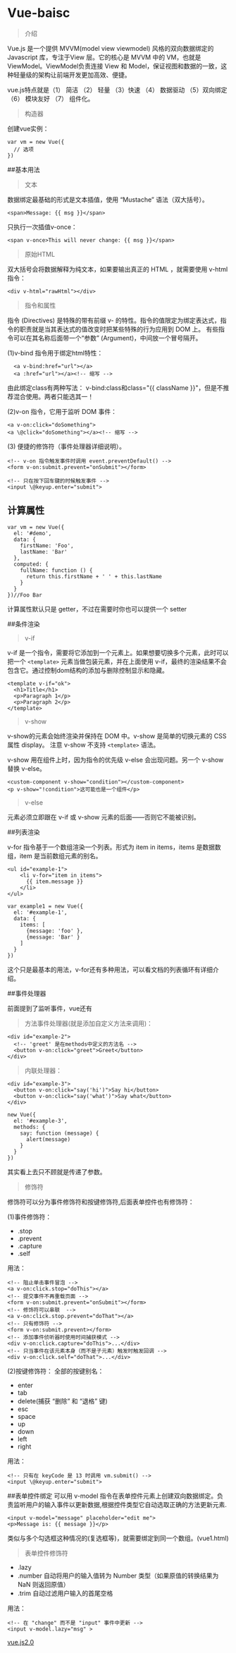 # Vue-baisc

> 介绍

Vue.js 是一个提供 MVVM(model view viewmodel) 风格的双向数据绑定的 Javascript 库，专注于View 层。它的核心是 MVVM 中的 VM，也就是 ViewModel。ViewModel负责连接 View 和 Model，保证视图和数据的一致，这种轻量级的架构让前端开发更加高效、便捷。

vue.js特点就是（1） 简洁 （2） 轻量 （3）快速 （4） 数据驱动 （5）双向绑定（6） 模块友好 （7） 组件化。

> 构造器

创建vue实例：

    var vm = new Vue({
      // 选项
    })

##基本用法

> 文本

  数据绑定最基础的形式是文本插值，使用 “Mustache” 语法（双大括号）。

    <span>Message: {{ msg }}</span>
  
  只执行一次插值v-once：

    <span v-once>This will never change: {{ msg }}</span>

> 原始HTML
  
  双大括号会将数据解释为纯文本，如果要输出真正的 HTML ，就需要使用 v-html 指令：

    <div v-html="rawHtml"></div>

> 指令和属性
  
  指令 (Directives) 是特殊的带有前缀 v- 的特性。指令的值限定为绑定表达式，指令的职责就是当其表达式的值改变时把某些特殊的行为应用到 DOM 上。
  有些指令可以在其名称后面带一个“参数” (Argument)，中间放一个冒号隔开。
  
(1)v-bind 指令用于绑定html特性：

      <a v-bind:href="url"></a>
      <a :href="url"></a><!-- 缩写 -->

由此绑定class有两种写法：
v-bind:class和class="{{ className }}"，但是不推荐混合使用。两者只能选其一！
  
(2)v-on 指令，它用于监听 DOM 事件：

    <a v-on:click="doSomething">
    <a \@click="doSomething"></a><!-- 缩写 -->

(3) 便捷的修饰符（事件处理器详细说明）。

    <!-- v-on 指令触发事件时调用 event.preventDefault() -->
    <form v-on:submit.prevent="onSubmit"></form>

    <!-- 只在按下回车键的时候触发事件 -->
    <input \@keyup.enter="submit">

## 计算属性

    var vm = new Vue({
      el: '#demo',
      data: {
        firstName: 'Foo',
        lastName: 'Bar'
      },
      computed: {
        fullName: function () {
          return this.firstName + ' ' + this.lastName
        }
      }
    })//Foo Bar

  计算属性默认只是 getter，不过在需要时你也可以提供一个 setter

##条件渲染
> v-if
  
v-if 是一个指令，需要将它添加到一个元素上。如果想要切换多个元素，此时可以把一个 `<template>` 元素当做包装元素，并在上面使用 v-if，最终的渲染结果不会包含它。通过控制dom结构的添加与删除控制显示和隐藏。

    <template v-if="ok">
      <h1>Title</h1>
      <p>Paragraph 1</p>
      <p>Paragraph 2</p>
    </template>

> v-show 
  
  v-show的元素会始终渲染并保持在 DOM 中。v-show 是简单的切换元素的 CSS 属性 display。
  注意 v-show 不支持 `<template>` 语法。

  v-show 用在组件上时，因为指令的优先级 v-else 会出现问题。另一个 v-show 替换 v-else。

    <custom-component v-show="condition"></custom-component>
    <p v-show="!condition">这可能也是一个组件</p>

> v-else 
 
元素必须立即跟在 v-if 或 v-show 元素的后面——否则它不能被识别。

##列表渲染
  
v-for 指令基于一个数组渲染一个列表。形式为 item in items，items 是数据数组，item 是当前数组元素的别名。

    <ul id="example-1">
        <li v-for="item in items">
          {{ item.message }}
        </li>
    </ul>

    var example1 = new Vue({
      el: '#example-1',
      data: {
        items: [
          {message: 'foo' },
          {message: 'Bar' }
        ]
      }
    })
  
这个只是最基本的用法，v-for还有多种用法，可以看文档的列表循环有详细介绍。

##事件处理器

前面提到了监听事件，vue还有

> 方法事件处理器(就是添加自定义方法来调用)：

    <div id="example-2">
      <!-- 'greet' 是在methods中定义的方法名 -->
      <button v-on:click="greet">Greet</button>
    </div>
  
> 内联处理器：

    <div id="example-3">
      <button v-on:click="say('hi')">Say hi</button>
      <button v-on:click="say('what')">Say what</button>
    </div>

    new Vue({
      el: '#example-3',
      methods: {
        say: function (message) {
          alert(message)
        }
      }
    })
  
其实看上去只不顾就是传递了参数。
  
> 修饰符
  
修饰符可以分为事件修饰符和按键修饰符,后面表单控件也有修饰符：
  
(1)事件修饰符：

* .stop 
* .prevent 
* .capture 
* .self

用法：

    <!-- 阻止单击事件冒泡 -->
    <a v-on:click.stop="doThis"></a>
    <!-- 提交事件不再重载页面 -->
    <form v-on:submit.prevent="onSubmit"></form>
    <!-- 修饰符可以串联  -->
    <a v-on:click.stop.prevent="doThat"></a>
    <!-- 只有修饰符 -->
    <form v-on:submit.prevent></form>
    <!-- 添加事件侦听器时使用时间捕获模式 -->
    <div v-on:click.capture="doThis">...</div>
    <!-- 只当事件在该元素本身（而不是子元素）触发时触发回调 -->
    <div v-on:click.self="doThat">...</div>

(2)按键修饰符：
全部的按键别名：

* enter 
* tab 
* delete(捕获 “删除” 和 “退格” 键)  
* esc 
* space 
* up  
* down  
* left  
* right

用法：

    <!-- 只有在 keyCode 是 13 时调用 vm.submit() -->
    <input \@keyup.enter="submit">
  
##表单控件绑定
可以用 v-model 指令在表单控件元素上创建双向数据绑定。负责监听用户的输入事件以更新数据,根据控件类型它自动选取正确的方法更新元素.

    <input v-model="message" placeholder="edit me">
    <p>Message is: {{ message }}</p>

类似与多个勾选框这种情况的(复选框等)，就需要绑定到同一个数组。(vue1.html)

> 表单控件修饰符
 
* .lazy
* .number 自动将用户的输入值转为 Number 类型（如果原值的转换结果为 NaN 则返回原值）
* .trim 自动过滤用户输入的首尾空格

用法：

    <!-- 在 "change" 而不是 "input" 事件中更新 -->
    <input v-model.lazy="msg" >
  
[vue.js2.0](https://vuefe.cn)
